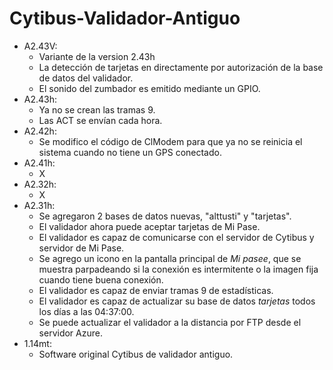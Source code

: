 # Cytibus-Validador-Antiguo

- A2.43V:
  - Variante de la version 2.43h
  - La detección de tarjetas en directamente por autorización de la base de datos del validador.
  - El sonido del zumbador es emitido mediante un GPIO.
- A2.43h:
  - Ya no se crean las tramas 9.
  - Las ACT se envían cada hora.
- A2.42h:
  - Se modifico el código de ClModem para que ya no se reinicia el sistema cuando no tiene un GPS conectado.
- A2.41h:
  - X
- A2.32h:
  - X
- A2.31h:
  - Se agregaron 2 bases de datos nuevas, "alttusti" y "tarjetas".
  - El validador ahora puede aceptar tarjetas de Mi Pase.
  - El validador es capaz de comunicarse con el servidor de Cytibus y servidor de Mi Pase.
  - Se agrego un icono en la pantalla principal de *Mi pasee*, que se muestra parpadeando si la conexión es intermitente o la imagen fija cuando tiene buena conexión.
  - El validador es capaz de enviar tramas 9 de estadísticas.
  - El validador es capaz de actualizar su base de datos *tarjetas* todos los días a las 04:37:00.
  - Se puede actualizar el validador a la distancia por FTP desde el servidor Azure.
- 1.14mt:
  - Software original Cytibus de validador antiguo.